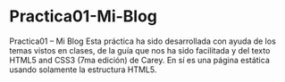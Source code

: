 # Practica01-Mi-Blog
Practica01 – Mi Blog
Esta práctica ha sido desarrollada con ayuda de los temas vistos en clases, de la guía que nos ha sido facilitada 
y del texto HTML5 and CSS3 (7ma edición) de Carey. En sí es una página estática usando solamente la estructura HTML5.
